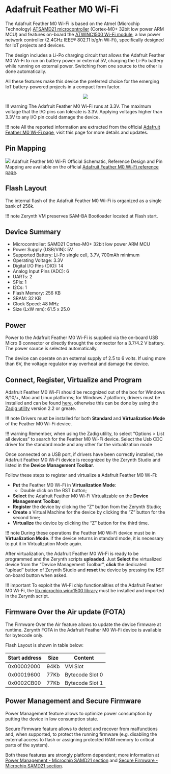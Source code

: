 # Adafruit Feather M0 Wi-Fi

The Adafruit Feather M0 Wi-Fi is based on the Atmel (Microchip Technology) [ATSAMD21 microcontroller](http://www.microchip.com/wwwproducts/en/ATSAMD21G18) (Cortex-M0+ 32bit low power ARM MCU) and features on-board the [ATWINC1500 Wi-Fi module](http://www.microchip.com/wwwproducts/en/ATWINC1500), a low power network controller (2.4GHz IEEE® 802.11 b/g/n Wi-Fi), specifically designed for IoT projects and devices.

The design includes a Li-Po charging circuit that allows the Adafruit Feather M0 Wi-Fi to run on battery power or external 5V, charging the Li-Po battery while running on external power. Switching from one source to the other is done automatically.

All these features make this device the preferred choice for the emerging IoT battery-powered projects in a compact form factor.

<p style="text-align:center;"><img src="https://github.com/zerynth/docs/blob/test/docs/reference/boards/adafruit_feather_m0wifi/docs/img/Adafruit_Feather_M0WiFi.jpg?raw=true"></p>

!!! warning
	The Adafruit Feather M0 Wi-Fi runs at 3.3V. The maximum voltage that the I/O pins can tolerate is 3.3V. Applying voltages higher than 3.3V to any I/O pin could damage the device.

!!! note
	All the reported information are extracted from the official [Adafruit Feather M0 Wi-Fi page](https://www.adafruit.com/product/3010), visit this page for more details and updates.
	


## Pin Mapping

![](https://github.com/zerynth/docs/blob/test/docs/reference/boards/adafruit_feather_m0wifi/docs/img/Adafruit_Feather_M0WiFi_pin_io.png?raw=true)
Adafruit Feather M0 Wi-Fi Official Schematic, Reference Design and Pin Mapping are available on the official [Adafruit Feather M0 Wi-Fi reference page](https://learn.adafruit.com/adafruit-feather-m0-wifi-atwinc1500/).

## Flash Layout

The internal flash of the Adafruit Feather M0 Wi-Fi is organized as a single bank of 256k.

!!! note
	Zerynth VM preserves SAM-BA Bootloader located at Flash start.

## Device Summary


* Microcontroller: SAMD21 Cortex-M0+ 32bit low power ARM MCU
* Power Supply (USB/VIN): 5V
* Supported Battery: Li-Po single cell, 3.7V, 700mAh minimum
* Operating Voltage: 3.3V
* Digital I/O Pins (DIO): 14
* Analog Input Pins (ADC): 6
* UARTs: 2
* SPIs: 1
* I2Cs: 1
* Flash Memory: 256 KB
* SRAM: 32 KB
* Clock Speed: 48 MHz
* Size (LxW mm): 61.5 x 25.0

## Power

Power to the Adafruit Feather M0 Wi-Fi is supplied via the on-board USB Micro B connector or directly throught the connector for a 3.7/4.2 V battery. The power source is selected automatically.

The device can operate on an external supply of 2.5 to 6 volts. If using more than 6V, the voltage regulator may overheat and damage the device.

## Connect, Register, Virtualize and Program

Adafruit Feather M0 Wi-Fi should be recognized out of the box for Windows 8/10/+, Mac and Linux platforms; for Windows 7 platform, drivers must be installed and can be found [here](https://github.com/adafruit/Adafruit_Windows_Drivers/releases/download/2.0.0.0/adafruit_drivers_2.0.0.0.exe), otherwise this can be done by using the [Zadig utility](http://zadig.akeo.ie/) version 2.2 or greate.

!!! note
	Drivers must be installed for both **Standard** and **Virtualization Mode** of the Feather M0 Wi-Fi device.

!!! warning
	Remember, when using the Zadig utility, to select “Options > List all devices” to search for the Feather M0 Wi-Fi device. Select the Usb CDC driver for the standard mode and any other for the virtualization mode

Once connected on a USB port, if drivers have been correctly installed, the Adafruit Feather M0 Wi-Fi device is recognized by the Zerynth Studio and listed in the **Device Management Toolbar**.

Follow these steps to register and virtualize a Adafruit Feather M0 Wi-Fi:


* **Put** the Feather M0 Wi-Fi in **Virtualization Mode**:
    * Double click on the RST button;
* **Select** the Adafruit Feather M0 Wi-Fi Virtualizable on the **Device Management Toolbar**;
* **Register** the device by clicking the “Z” button from the Zerynth Studio;
* **Create** a Virtual Machine for the device by clicking the “Z” button for the second time;
* **Virtualize** the device by clicking the “Z” button for the third time.

!!! note
	During these operations the Feather M0 Wi-Fi device must be in **Virtualization Mode**. if the device returns in standard mode, it is necessary to put it in Virtualization Mode again.

After virtualization, the Adafruit Feather M0 Wi-Fi is ready to be programmed and the  Zerynth scripts **uploaded**. Just **Select** the virtualized device from the “Device Management Toolbar”, **click** the dedicated “upload” button of Zerynth Studio and **reset** the device by pressing the RST on-board button when asked.

!!! important
    To exploit the Wi-Fi chip functionalities of the Adafruit Feather M0 Wi-Fi, the [lib.microchip.winc1500 library](https://docs.zerynth.com/latest/official/lib.microchip.winc1500/docs/index.html#microchip-winc1500) must be installed and imported in the Zerynth script.

## Firmware Over the Air update (FOTA)

The Firmware Over the Air feature allows to update the device firmware at runtime. Zerynth FOTA in the Adafruit Feather M0 Wi-Fi device is available for bytecode only.

Flash Layout is shown in table below:

| Start address | Size | Content         |
|---------------|------|-----------------|
| 0x00002000    | 94Kb | VM Slot         |
| 0x00019600    | 77Kb | Bytecode Slot 0 |
| 0x0002CB00    | 77Kb | Bytecode Slot 1 |

## Power Management and Secure Firmware

Power Management feature allows to optimize power consumption by putting the device in low consumption state.

Secure Firmware feature allows to detect and recover from malfunctions and, when supported, to protect the running firmware (e.g. disabling the external access to flash or assigning protected RAM memory to critical parts of the system).

Both these features are strongly platform dependent; more information at [Power Management - Microchip SAMD21 section](https://docs.zerynth.com/latest/official/core.zerynth.stdlib/docs/official_core.zerynth.stdlib_pwr.html#pwr-samd21) and [Secure Firmware - Microchip SAMD21 section](https://docs.zerynth.com/latest/official/core.zerynth.stdlib/docs/official_core.zerynth.stdlib_sfw.html#sfw-samd21).
